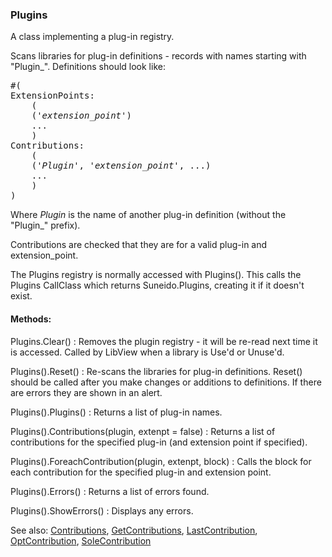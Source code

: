 ### Plugins

A class implementing a plug-in registry.

Scans libraries for plug-in definitions - records with names starting with "Plugin_". Definitions should look like:
<pre>
#(
ExtensionPoints:
    (
    ('<i>extension_point</i>')
    ...
    )
Contributions:
    (
    ('<i>Plugin</i>', '<i>extension_point</i>', ...)
    ...
    )
)
</pre>

Where *Plugin* is the name of another plug-in definition (without the "Plugin_" prefix).

Contributions are checked that they are for a valid plug-in and extension_point.

The Plugins registry is normally accessed with Plugins(). This calls the Plugins CallClass which returns Suneido.Plugins, creating it if it doesn't exist.

#### Methods:
Plugins.Clear()
: Removes the plugin registry - it will be re-read next time it is accessed. Called by LibView when a library is Use'd or Unuse'd.

Plugins().Reset()
: Re-scans the libraries for plug-in definitions. Reset() should be called after you make changes or additions to definitions. If there are errors they are shown in an alert.

Plugins().Plugins()
: Returns a list of plug-in names.

Plugins().Contributions(plugin, extenpt = false)
: Returns a list of contributions for the specified plug-in (and extension point if specified).

Plugins().ForeachContribution(plugin, extenpt, block)
: Calls the block for each contribution for the specified plug-in and extension point.

Plugins().Errors()
: Returns a list of errors found. 

Plugins().ShowErrors()
: Displays any errors. 


See also:
[Contributions](<Contributions.md>),
[GetContributions](<GetContributions.md>),
[LastContribution](<LastContribution.md>),
[OptContribution](<OptContribution.md>),
[SoleContribution](<SoleContribution.md>)
